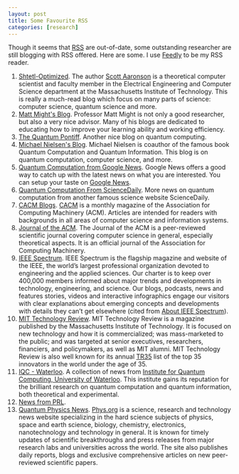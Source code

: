 ```yaml
---
layout: post
title: Some Favourite RSS
categories: [research]
---
```


Though it seems that [RSS](https://en.wikipedia.org/wiki/RSS) are out-of-date, some outstanding researcher are still blogging with RSS offered. Here are some. I use [Feedly](https://feedly.com) to be my RSS reader.

1. [Shtetl-Optimized](http://www.scottaaronson.com/blog/). The author [Scott Aaronson](https://en.wikipedia.org/wiki/Scott_Aaronson#cite_note-scottaaronson-8) is a theoretical computer scientist and faculty member in the Electrical Engineering and Computer Science department at the Massachusetts Institute of Technology. This is really a much-read blog which focus on many parts of science: computer science, quantum science and more.
2. [Matt Might's Blog](http://matt.might.net/). Professor Matt Might is not only a good researcher, but also a very nice advisor. Many of his blogs are dedicated to educating how to improve your learning ability and working efficiency.
3. [The Quantum Pontiff](http://dabacon.org/pontiff/). Another nice blog on quantum computing. 
4. [Michael Nielsen's Blog](http://michaelnielsen.org/blog). Michael Nielsen is coauthor of the famous book <it>Quantum Computation and Quantum Information</it>. This blog is on quantum computation, computer science, and more.
5. [Quantum Computation from Google News](https://news.google.com/news/section?hl=en&pz=1&ned=us&q=quantum+computing). Google News offers a good way to catch up with the latest news on what you are interested. You can setup your taste on [Google News](https://news.google.com/news/).
6. [Quantum Computation From ScienceDaily](http://www.sciencedaily.com/news/matter_energy/quantum_computing/). More news on quantum computation from another famous science website ScienceDaily.
7. [CACM Blogs](http://cacm.acm.org/blogs/blogroll/). [CACM](http://cacm.acm.org/) is a monthly magazine of the Association for Computing Machinery (ACM). Articles are intended for readers with backgrounds in all areas of computer science and information systems.
8. [Journal of the ACM](http://jacm.acm.org/). The Journal of the ACM is a peer-reviewed scientific journal covering computer science in general, especially theoretical aspects. It is an official journal of the Association for Computing Machinery.
8. [IEEE Spectrum](http://spectrum.ieee.org/). IEEE Spectrum is the flagship magazine and website of the IEEE, the world’s largest professional organization devoted to engineering and the applied sciences. Our charter is to keep over 400,000 members informed about major trends and developments in technology, engineering, and science. Our blogs, podcasts, news and features stories, videos and interactive infographics engage our visitors with clear explanations about emerging concepts and developments with details they can’t get elsewhere (cited from [About IEEE Spectrum](http://spectrum.ieee.org/static/aboutus)).
9. [MIT Technology Review](http://www.technologyreview.com/). MIT Technology Review is a magazine published by the Massachusetts Institute of Technology. It is focused on new technology and how it is commercialized; was mass-marketed to the public; and was targeted at senior executives, researchers, financiers, and policymakers, as well as MIT alumni. MIT Technology Review is also well known for its annual [TR35](http://www.technologyreview.com/lists/innovators-under-35/) list of the top 35 innovators in the world under the age of 35.
10. [IQC - Waterloo](https://uwaterloo.ca/institute-for-quantum-computing/news). A collection of news from [Institute for Quantum Computing, University of Waterloo](https://uwaterloo.ca/institute-for-quantum-computing/). This institute gains its reputation for the brilliant research on quantum computation and quantum information, both theoretical and experimental.
11. [News from PRL](http://journals.aps.org/prl/). 
12. [Quantum Physics News](http://phys.org/physics-news/quantum-physics/). [Phys.org](http://phys.org) is a science, research and technology news website specializing in the hard science subjects of physics, space and earth science, biology, chemistry, electronics, nanotechnology and technology in general. It is known for timely updates of scientific breakthroughs and press releases from major research labs and universities across the world. The site also publishes daily reports, blogs and exclusive comprehensive articles on new peer-reviewed scientific papers.
